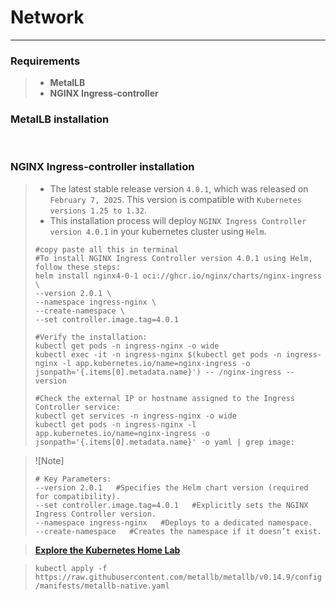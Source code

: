 # Network
___

### Requirements

>
> - **MetalLB<br>**
> - **NGINX Ingress-controller**


### MetalLB installation

<br>

### NGINX Ingress-controller installation
>
> - The latest stable release version `4.0.1`, which was released on `February 7, 2025`. This version is compatible with `Kubernetes versions 1.25 to 1.32`.
> - This installation process will deploy `NGINX Ingress Controller version 4.0.1` in your kubernetes cluster using `Helm`.
> 
> ```shell
> #copy paste all this in terminal
> #To install NGINX Ingress Controller version 4.0.1 using Helm, follow these steps:
> helm install nginx4-0-1 oci://ghcr.io/nginx/charts/nginx-ingress \
> --version 2.0.1 \
> --namespace ingress-nginx \
> --create-namespace \
> --set controller.image.tag=4.0.1
>
> #Verify the installation:
> kubectl get pods -n ingress-nginx -o wide
> kubectl exec -it -n ingress-nginx $(kubectl get pods -n ingress-nginx -l app.kubernetes.io/name=nginx-ingress -o jsonpath='{.items[0].metadata.name}') -- /nginx-ingress --version
> 
> #Check the external IP or hostname assigned to the Ingress Controller service:
> kubectl get services -n ingress-nginx -o wide
> kubectl get pods -n ingress-nginx -l app.kubernetes.io/name=nginx-ingress -o jsonpath='{.items[0].metadata.name}' -o yaml | grep image:
> ```

> ![Note]
> ```shell
> # Key Parameters:
> --version 2.0.1   #Specifies the Helm chart version (required for compatibility).
> --set controller.image.tag=4.0.1   #Explicitly sets the NGINX Ingress Controller version.
> --namespace ingress-nginx   #Deploys to a dedicated namespace.
> --create-namespace   #Creates the namespace if it doesn’t exist.
> ```



>
>**[Explore the Kubernetes Home Lab](https://github.com/rohen21s/kubernetes/tree/main/kube_config)**

>
> `kubectl apply -f https://raw.githubusercontent.com/metallb/metallb/v0.14.9/config/manifests/metallb-native.yaml`
> 
> 
<br>

